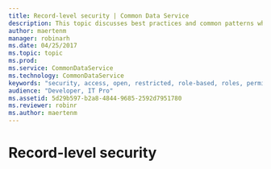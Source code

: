 ```yaml
---
title: Record-level security | Common Data Service
description: This topic discusses best practices and common patterns when working with record-level security.
author: maertenm
manager: robinarh
ms.date: 04/25/2017
ms.topic: topic
ms.prod: 
ms.service: CommonDataService
ms.technology: CommonDataService
keywords: "security, access, open, restricted, role-based, roles, permission, permissions set, database owner, organization user"
audience: "Developer, IT Pro"
ms.assetid: 5d29b597-b2a8-4844-9685-2592d7951780
ms.reviewer: robinr
ms.author: maertenm
---
```


# Record-level security
